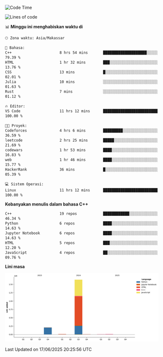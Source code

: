<!--START_SECTION:waka-->
![Code Time](http://img.shields.io/badge/Code%20Time-281%20hrs%2011%20mins-blue)

![Lines of code](https://img.shields.io/badge/Sejak%20Hello%20World%20aku%20telah%20menulis-1.9%20million%20baris%20kode-blue)

📊 **Minggu ini menghabiskan waktu di** 

```text
🕑︎ Zona waktu: Asia/Makassar

💬 Bahasa: 
C++                      8 hrs 54 mins       ████████████████████░░░░░   79.39 % 
HTML                     1 hr 32 mins        ███░░░░░░░░░░░░░░░░░░░░░░   13.76 % 
CSS                      13 mins             █░░░░░░░░░░░░░░░░░░░░░░░░   02.01 % 
Julia                    10 mins             ░░░░░░░░░░░░░░░░░░░░░░░░░   01.63 % 
Rust                     7 mins              ░░░░░░░░░░░░░░░░░░░░░░░░░   01.12 % 

🔥 Editor: 
VS Code                  11 hrs 12 mins      █████████████████████████   100.00 % 

🐱‍💻 Proyek: 
Codeforces               4 hrs 6 mins        █████████░░░░░░░░░░░░░░░░   36.59 % 
leetcode                 2 hrs 25 mins       █████░░░░░░░░░░░░░░░░░░░░   21.69 % 
codewars                 1 hr 53 mins        ████░░░░░░░░░░░░░░░░░░░░░   16.83 % 
web                      1 hr 46 mins        ████░░░░░░░░░░░░░░░░░░░░░   15.77 % 
HackerRank               36 mins             █░░░░░░░░░░░░░░░░░░░░░░░░   05.39 % 

💻 Sistem Operasi: 
Linux                    11 hrs 12 mins      █████████████████████████   100.00 % 
```

**Kebanyakan menulis dalam bahasa C++** 

```text
C++                      19 repos            ████████████░░░░░░░░░░░░░   46.34 % 
Python                   6 repos             ████░░░░░░░░░░░░░░░░░░░░░   14.63 % 
Jupyter Notebook         6 repos             ████░░░░░░░░░░░░░░░░░░░░░   14.63 % 
HTML                     5 repos             ███░░░░░░░░░░░░░░░░░░░░░░   12.20 % 
JavaScript               4 repos             ██░░░░░░░░░░░░░░░░░░░░░░░   09.76 % 
```



**Lini masa**

![Lines of Code chart](https://raw.githubusercontent.com/yusuf601/yusuf601/main/assets/bar_graph.png)


 Last Updated on 17/06/2025 20:25:56 UTC
<!--END_SECTION:waka-->

